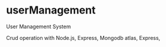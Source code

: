 # userManagement
User Management System 

Crud operation with Node.js, Express, Mongodb atlas, Express, 
